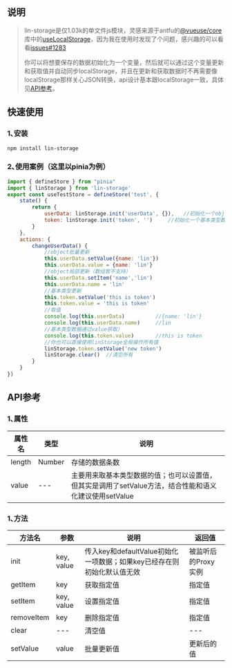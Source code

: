 ## 说明
> lin-storage是仅1.03k的单文件js模块，灵感来源于antfu的[@vueuse/core](https://github.com\/vueuse/vueuse)库中的[useLocalStorage](http://vueuse.org\/core\/uselocalstorage#uselocalstorage)，因为我在使用时发现了个问题，感兴趣的可以看看[issues#1283](https://github.com/vueuse/vueuse/issues/1283)
>
> 你可以将想要保存的数据初始化为一个变量，然后就可以通过这个变量更新和获取值并自动同步localStorage，并且在更新和获取数据时不再需要像localStorage那样关心JSON转换，api设计基本跟localStorage一致，具体见<a href="#API参考">API参考</a>。
## 快速使用
### 1､安装
`npm install lin-storage`
### 2､使用案例（这里以pinia为例）
```javascript
import { defineStore } from "pinia"
import { linStorage } from 'lin-storage'
export const useTestStore = defineStore('test', {
    state() {
        return {
            userData: linStorage.init('userData', {}),   //初始化一个object数据
            token: linStorage.init('token', '')     //初始化一个基本类型数据
        }
    },
    actions: {
        changeUserData() {
            //object批量更新
            this.userData.setValue({name: 'lin'})
            this.userData.value = {name: 'lin'}
            //object局部更新（数组暂不支持）
            this.userData.setItem('name','lin')
            this.userData.name = 'lin'
            //基本类型更新
            this.token.setValue('this is token')
            this.token.value = 'this is token'
            //取值
            console.log(this.userData)          //{name: 'lin'}
            console.log(this.userData.name)     //lin
            //基本类型数据通过value获取）
            console.log(this.token.value)       //this is token
            //你也可以直接使用linStorage全局操作所有值
            linStorage.token.setValue('new token')
            linStorage.clear()  //清空所有
        }
    }
})
```
## <a name="API参考">API参考</a>
### 1､属性
| 属性名       | 类型         | 说明                       |
| ---         | ---          | ---                       |
| length      | Number       | 存储的数据条数              |
| value       | ---          | 主要用来取基本类型数据的值；也可以设置值，但其实是调用了setValue方法，结合性能和语义化建议使用setValue  |
### 1､方法
| 方法名       | 参数            | 说明                             | 返回值      |
| ---         | ---             | ---                             | ---           |
| init        | key, value    | 传入key和defaultValue初始化一项数据；如果key已经存在则初始化默认值无效 | 被监听后的Proxy实例|
| getItem     | key           | 获取指定值                            | 指定值                 |
| setItem     | key, value    | 设置指定值                            | 指定值                 |
| removeItem  | key           | 删除指定值                            | 指定值                 |
| clear       | ---           | 清空值                                | ---               |
| setValue    | value         | 批量更新值                            | 更新后的值                |